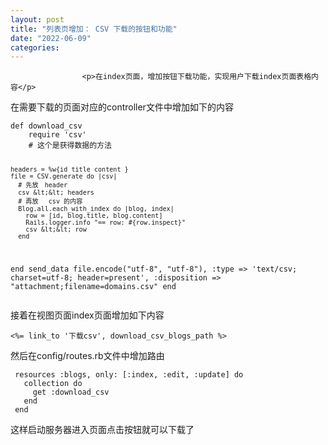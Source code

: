 ```yaml
---
layout: post
title: "列表页增加： CSV 下载的按钮和功能"
date: "2022-06-09"
categories: 
---
```


                    <p>在index页面，增加按钮下载功能，实现用户下载index页面表格内容</p> 
<p>在需要下载的页面对应的controller文件中增加如下的内容</p> 
<pre><code>def download_csv
    require 'csv'
    # 这个是获得数据的方法

    headers = %w{id title content }
    file = CSV.generate do |csv|
      # 先放　header
      csv &lt;&lt; headers
      # 再放　 csv 的内容
      Blog.all.each_with_index do |blog, index|
        row = [id, blog.title, blog.content]
        Rails.logger.info "== row: #{row.inspect}"
        csv &lt;&lt; row
      end
   end
    send_data file.encode("utf-8", "utf-8"), :type =&gt; 'text/csv; charset=utf-8; header=present', :disposition =&gt; "attachment;filename=domains.csv"
 end</code></pre> 
<p>接着在视图页面index页面增加如下内容</p> 
<pre><code>&lt;%= link_to '下载csv', download_csv_blogs_path %&gt;</code></pre> 
<p>然后在config/routes.rb文件中增加路由</p> 
<pre><code> resources :blogs, only: [:index, :edit, :update] do
   collection do
     get :download_csv
   end
 end</code></pre> 
<p>这样启动服务器进入页面点击按钮就可以下载了</p>
                
